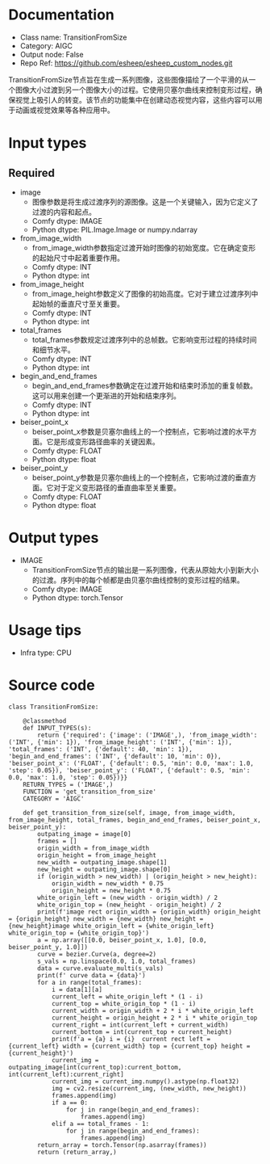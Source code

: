 # Documentation
- Class name: TransitionFromSize
- Category: AIGC
- Output node: False
- Repo Ref: https://github.com/esheep/esheep_custom_nodes.git

TransitionFromSize节点旨在生成一系列图像，这些图像描绘了一个平滑的从一个图像大小过渡到另一个图像大小的过程。它使用贝塞尔曲线来控制变形过程，确保视觉上吸引人的转变。该节点的功能集中在创建动态视觉内容，这些内容可以用于动画或视觉效果等各种应用中。

# Input types
## Required
- image
    - 图像参数是将生成过渡序列的源图像。这是一个关键输入，因为它定义了过渡的内容和起点。
    - Comfy dtype: IMAGE
    - Python dtype: PIL.Image.Image or numpy.ndarray
- from_image_width
    - from_image_width参数指定过渡开始时图像的初始宽度。它在确定变形的起始尺寸中起着重要作用。
    - Comfy dtype: INT
    - Python dtype: int
- from_image_height
    - from_image_height参数定义了图像的初始高度。它对于建立过渡序列中起始帧的垂直尺寸至关重要。
    - Comfy dtype: INT
    - Python dtype: int
- total_frames
    - total_frames参数规定过渡序列中的总帧数。它影响变形过程的持续时间和细节水平。
    - Comfy dtype: INT
    - Python dtype: int
- begin_and_end_frames
    - begin_and_end_frames参数确定在过渡开始和结束时添加的重复帧数。这可以用来创建一个更渐进的开始和结束序列。
    - Comfy dtype: INT
    - Python dtype: int
- beiser_point_x
    - beiser_point_x参数是贝塞尔曲线上的一个控制点，它影响过渡的水平方面。它是形成变形路径曲率的关键因素。
    - Comfy dtype: FLOAT
    - Python dtype: float
- beiser_point_y
    - beiser_point_y参数是贝塞尔曲线上的一个控制点，它影响过渡的垂直方面。它对于定义变形路径的垂直曲率至关重要。
    - Comfy dtype: FLOAT
    - Python dtype: float

# Output types
- IMAGE
    - TransitionFromSize节点的输出是一系列图像，代表从原始大小到新大小的过渡。序列中的每个帧都是由贝塞尔曲线控制的变形过程的结果。
    - Comfy dtype: IMAGE
    - Python dtype: torch.Tensor

# Usage tips
- Infra type: CPU

# Source code
```
class TransitionFromSize:

    @classmethod
    def INPUT_TYPES(s):
        return {'required': {'image': ('IMAGE',), 'from_image_width': ('INT', {'min': 1}), 'from_image_height': ('INT', {'min': 1}), 'total_frames': ('INT', {'default': 40, 'min': 1}), 'begin_and_end_frames': ('INT', {'default': 10, 'min': 0}), 'beiser_point_x': ('FLOAT', {'default': 0.5, 'min': 0.0, 'max': 1.0, 'step': 0.05}), 'beiser_point_y': ('FLOAT', {'default': 0.5, 'min': 0.0, 'max': 1.0, 'step': 0.05})}}
    RETURN_TYPES = ('IMAGE',)
    FUNCTION = 'get_transition_from_size'
    CATEGORY = 'AIGC'

    def get_transition_from_size(self, image, from_image_width, from_image_height, total_frames, begin_and_end_frames, beiser_point_x, beiser_point_y):
        outpating_image = image[0]
        frames = []
        origin_width = from_image_width
        origin_height = from_image_height
        new_width = outpating_image.shape[1]
        new_height = outpating_image.shape[0]
        if (origin_width > new_width) | (origin_height > new_height):
            origin_width = new_width * 0.75
            origin_height = new_height * 0.75
        white_origin_left = (new_width - origin_width) / 2
        white_origin_top = (new_height - origin_height) / 2
        print(f'image rect origin_width = {origin_width} origin_height = {origin_height} new_width = {new_width} new_height = {new_height}image white_origin_left = {white_origin_left} white_origin_top = {white_origin_top}')
        a = np.array([[0.0, beiser_point_x, 1.0], [0.0, beiser_point_y, 1.0]])
        curve = bezier.Curve(a, degree=2)
        s_vals = np.linspace(0.0, 1.0, total_frames)
        data = curve.evaluate_multi(s_vals)
        print(f' curve data = {data}')
        for a in range(total_frames):
            i = data[1][a]
            current_left = white_origin_left * (1 - i)
            current_top = white_origin_top * (1 - i)
            current_width = origin_width + 2 * i * white_origin_left
            current_height = origin_height + 2 * i * white_origin_top
            current_right = int(current_left + current_width)
            current_bottom = int(current_top + current_height)
            print(f'a = {a} i = {i}  current rect left = {current_left} width = {current_width} top = {current_top} height = {current_height}')
            current_img = outpating_image[int(current_top):current_bottom, int(current_left):current_right]
            current_img = current_img.numpy().astype(np.float32)
            img = cv2.resize(current_img, (new_width, new_height))
            frames.append(img)
            if a == 0:
                for j in range(begin_and_end_frames):
                    frames.append(img)
            elif a == total_frames - 1:
                for j in range(begin_and_end_frames):
                    frames.append(img)
        return_array = torch.Tensor(np.asarray(frames))
        return (return_array,)
```